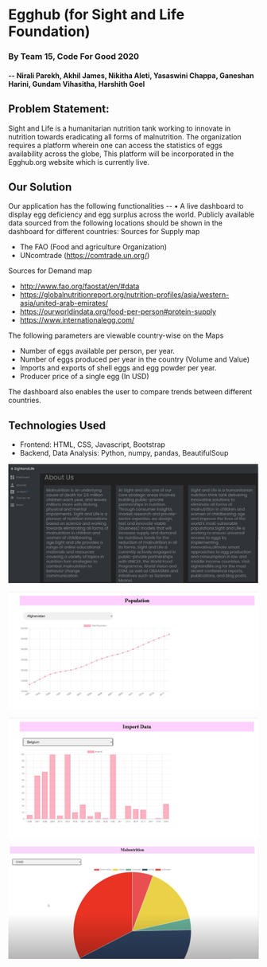 # Egghub (for Sight and Life Foundation)

### By Team 15, Code For Good 2020 
#### -- Nirali Parekh, Akhil James, Nikitha Aleti, Yasaswini Chappa, Ganeshan Harini, Gundam Vihasitha, Harshith Goel


## Problem Statement: 
Sight and Life is a humanitarian nutrition tank working to innovate in nutrition towards eradicating all forms of malnutrition. The organization requires a platform wherein one can access the statistics of eggs availability across the globe, This platform will be incorporated in the Egghub.org website which is currently live.

## Our Solution
Our application has the following functionalities --
• A live dashboard to display egg deficiency and egg surplus across the world.
Publicly available data sourced from the following locations should be shown in the dashboard for different countries:
Sources for Supply map

- The FAO (Food and agriculture Organization)
- UNcomtrade (https://comtrade.un.org/)

Sources for Demand map
- http://www.fao.org/faostat/en/#data
- https://globalnutritionreport.org/nutrition-profiles/asia/western-asia/united-arab-emirates/
- https://ourworldindata.org/food-per-person#protein-supply
- https://www.internationalegg.com/

The following parameters are viewable country-wise on the Maps 
- Number of eggs available per person, per year.
- Number of eggs produced per year in the country (Volume and Value)
- Imports and exports of shell eggs and egg powder per year. 
- Producer price of a single egg (In USD)

The dashboard also enables the user to compare trends between different countries.

## Technologies Used

- Frontend: HTML, CSS, Javascript, Bootstrap
- Backend, Data Analysis: Python, numpy, pandas, BeautifulSoup

![about us](https://github.com/nirali25parekh/cfg-egghub-team15/blob/master/screenshots/about_us.JPG?raw=true)

![about us](https://github.com/nirali25parekh/cfg-egghub-team15/blob/master/screenshots/population.JPG?raw=true)

![about us](https://github.com/nirali25parekh/cfg-egghub-team15/blob/master/screenshots/import.JPG?raw=true)

![about us](https://github.com/nirali25parekh/cfg-egghub-team15/blob/master/screenshots/malnutition.png?raw=true)
